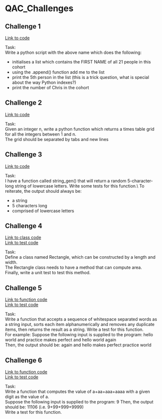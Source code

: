 # QAC_Challenges

## Challenge 1
[Link to code](Challenges/julydevops.py)

Task:\
Write a python script with the above name which does the following:
* initialises a list which contains the FIRST NAME of all 21 people in this cohort
*	using the .append() function add me to the list
*	print the 5th person in the list (this is a trick question, what is special about the way Python indexes?)
*	print the number of Chris in the cohort

## Challenge 2
[Link to code](Challenges/times.py)

Task:\
Given an integer n, write a python function which returns a times table grid for all the integers between 1 and n.\
The grid should be separated by tabs and new lines

## Challenge 3
[Link to code](Challenges/test_string.py)

Task:\
I have a function called string_gen() that will return a random 5-character-long string of lowercase letters. Write some tests for this function.\ 
To reiterate, the output should always be:
* a string
*	5 characters long
*	comprised of lowercase letters

## Challenge 4
[Link to class code](Challenges/21072020/rectangle.py)\
[Link to test code](Challenges/21072020/test_rectangle.py)

Task:\
Define a class named Rectangle, which can be constructed by a length and width.\
The Rectangle class needs to have a method that can compute area.\
Finally, write a unit test to test this method.

## Challenge 5
[Link to function code](Challenges/22072020/alpha_words.py)\
[Link to test code](Challenges/22072020/test_alpha.py)

Task:\
Write a function that accepts a sequence of whitespace separated words as a string input, sorts each item alphanumerically and removes any duplicate items, then returns the result as a string. Write a test for this function.\
For example:
Suppose the following input is supplied to the program: hello world and practice makes perfect and hello world again\
Then, the output should be: again and hello makes perfect practice world

## Challenge 6
[Link to function code](Challenges/23072020/addition.py)\
[Link to test code](Challenges/23072020/test_addition.py)

Task:\
Write a function that computes the value of a+aa+aaa+aaaa with a given digit as the value of a.\
Suppose the following input is supplied to the program: 9 Then, the output should be: 11106 (i.e. 9+99+999+9999)\
Write a test for this function.
